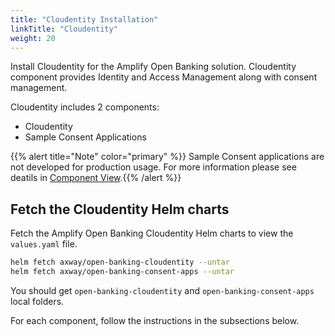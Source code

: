 ```yaml
---
title: "Cloudentity Installation"
linkTitle: "Cloudentity"
weight: 20
---
```


Install Cloudentity for the Amplify Open Banking solution. Cloudentity component provides Identity and Access Management along with consent management.

Cloudentity includes 2 components:

* Cloudentity
* Sample Consent Applications

{{% alert title="Note" color="primary" %}} Sample Consent applications are not developed for production usage. For more information please see deatils in [Component View](/docs/overview/technical/component).{{% /alert %}}

## Fetch the Cloudentity Helm charts

Fetch the Amplify Open Banking Cloudentity Helm charts to view the `values.yaml` file.

```bash
helm fetch axway/open-banking-cloudentity --untar
helm fetch axway/open-banking-consent-apps --untar
```

You should get `open-banking-cloudentity` and `open-banking-consent-apps` local folders.

For each component, follow the instructions in the subsections below.
